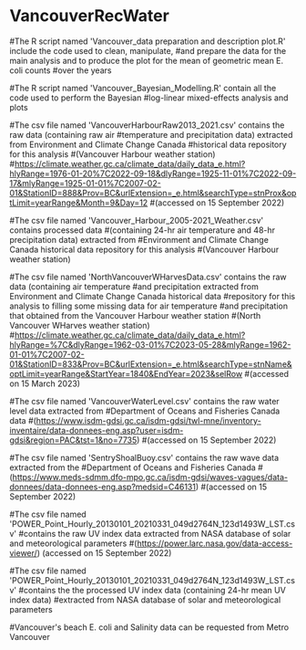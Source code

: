 # VancouverRecWater
#The R script named 'Vancouver_data preparation and description plot.R' include the code used to clean, manipulate, 
#and prepare the data for the main analysis and to produce the plot for the mean of geometric mean E. coli counts 
#over the years


#The R script named 'Vancouver_Bayesian_Modelling.R' contain all the code used to perform the Bayesian 
#log-linear mixed-effects analysis and plots


#The csv file named 'VancouverHarbourRaw2013_2021.csv' contains the raw data (containing raw air 
#temperature and precipitation data) extracted from Environment and Climate Change Canada 
#historical data repository for this analysis 
#(Vancouver Harbour weather station)
#https://climate.weather.gc.ca/climate_data/daily_data_e.html?hlyRange=1976-01-20%7C2022-09-18&dlyRange=1925-11-01%7C2022-09-17&mlyRange=1925-01-01%7C2007-02-01&StationID=888&Prov=BC&urlExtension=_e.html&searchType=stnProx&optLimit=yearRange&Month=9&Day=12 
#(accessed on 15 September 2022)


#The csv file named 'Vancouver_Harbour_2005-2021_Weather.csv' contains processed data 
#(containing 24-hr air temperature and 48-hr precipitation data) extracted from 
#Environment and Climate Change Canada historical data repository for this analysis 
#(Vancouver Harbour weather station)
 

#The csv file named 'NorthVancouverWHarvesData.csv' contains the raw data (containing air temperature 
#and precipitation extracted from Environment and Climate Change Canada historical data 
#repository for this analysis to filling some missing data for air temperature 
#and precipitation that obtained from the Vancouver Harbour weather station
#(North Vancouver WHarves weather station)
#https://climate.weather.gc.ca/climate_data/daily_data_e.html?hlyRange=%7C&dlyRange=1962-03-01%7C2023-05-28&mlyRange=1962-01-01%7C2007-02-01&StationID=833&Prov=BC&urlExtension=_e.html&searchType=stnName&optLimit=yearRange&StartYear=1840&EndYear=2023&selRow 
#(accessed on 15 March 2023) 

#The csv file named 'VancouverWaterLevel.csv' contains the raw water level data extracted from
#Department of Oceans and Fisheries Canada data 
#(https://www.isdm-gdsi.gc.ca/isdm-gdsi/twl-mne/inventory-inventaire/data-donnees-eng.asp?user=isdm-gdsi&region=PAC&tst=1&no=7735) 
#(accessed on 15 September 2022)

#The csv file named 'SentryShoalBuoy.csv' contains the raw wave data extracted from the 
#Department of Oceans and Fisheries Canada
#(https://www.meds-sdmm.dfo-mpo.gc.ca/isdm-gdsi/waves-vagues/data-donnees/data-donnees-eng.asp?medsid=C46131)
#(accessed on 15 September 2022)

#The csv file named 'POWER_Point_Hourly_20130101_20210331_049d2764N_123d1493W_LST.csv' 
#contains the raw UV index data extracted from NASA database of solar and meteorological parameters 
#(https://power.larc.nasa.gov/data-access-viewer/) (accessed on 15 September 2022)

#The csv file named 'POWER_Point_Hourly_20130101_20210331_049d2764N_123d1493W_LST.csv' 
#contains the the processed UV index data (containing 24-hr mean UV index data) 
#extracted from NASA database of solar and meteorological parameters 

#Vancouver's beach E. coli and Salinity data can be requested from Metro Vancouver
